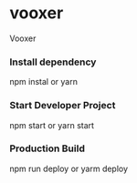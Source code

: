 # vooxer
Vooxer

### Install dependency
npm instal or yarn

### Start Developer Project 
npm start or yarn start

### Production Build 
npm run deploy or yarm deploy
